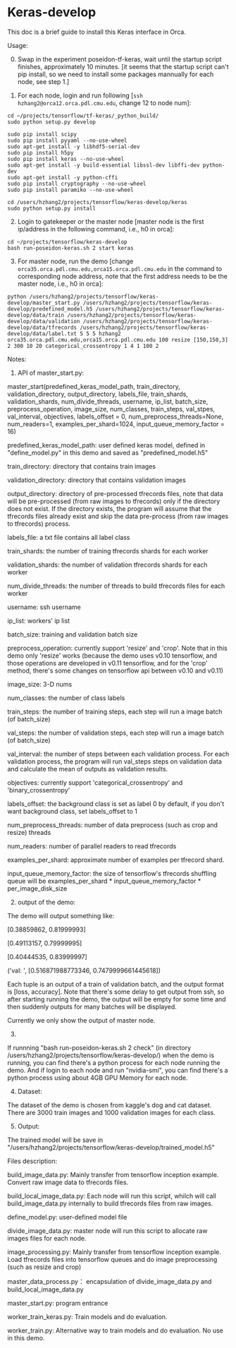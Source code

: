 # Keras-develop
This doc is a brief guide to install this Keras interface in Orca.

Usage:

0. Swap in the experiment poseidon-tf-keras, wait until the startup script finishes, approximately 10 minutes. [it seems that the startup script can't pip install, so we need to install some packages mannually for each node, see step 1.]

1. For each node, login and run following [`ssh hzhang2@orca12.orca.pdl.cmu.edu`, change 12 to node num]:
```
cd ~/projects/tensorflow/tf-keras/_python_build/
sudo python setup.py develop

sudo pip install scipy
sudo pip install pyyaml --no-use-wheel
sudo apt-get install -y libhdf5-serial-dev
sudo pip install h5py
sudo pip install keras --no-use-wheel
sudo apt-get install -y build-essential libssl-dev libffi-dev python-dev
sudo apt-get install -y python-cffi
sudo pip install cryptography --no-use-wheel
sudo pip install paramiko --no-use-wheel

cd /users/hzhang2/projects/tensorflow/keras-develop/keras
sudo python setup.py install
```

2. Login to gatekeeper or the master node [master node is the first ip/address in the following command, i.e., h0 in orca]:

```
cd ~/projects/tensorflow/keras-develop
bash run-poseidon-keras.sh 2 start keras
```

3. For master node, run the demo [change `orca35.orca.pdl.cmu.edu,orca15.orca.pdl.cmu.edu` in the command to corresponding node address, note that the first address needs to be the master node, i.e., h0 in orca]:

```
python /users/hzhang2/projects/tensorflow/keras-develop/master_start.py /users/hzhang2/projects/tensorflow/keras-develop/predefined_model.h5 /users/hzhang2/projects/tensorflow/keras-develop/data/train /users/hzhang2/projects/tensorflow/keras-develop/data/validation /users/hzhang2/projects/tensorflow/keras-develop/data/tfrecords /users/hzhang2/projects/tensorflow/keras-develop/data/label.txt 5 5 5 hzhang2 orca35.orca.pdl.cmu.edu,orca15.orca.pdl.cmu.edu 100 resize [150,150,3] 2 300 10 20 categorical_crossentropy 1 4 1 100 2
```

Notes:

1. API of master_start.py:

master_start(predefined_keras_model_path, train_directory, validation_directory, output_directory, labels_file, train_shards, validation_shards, num_divide_threads, username, ip_list, batch_size, preprocess_operation, image_size, num_classes, train_steps, val_stpes, val_interval, objectives, labels_offset = 0, num_preprocess_threads=None, num_readers=1, examples_per_shard=1024, input_queue_memory_factor = 16)

predefined_keras_model_path: user defined keras model, defined in "define_model.py" in this demo and saved as "predefined_model.h5"

train_directory: directory that contains train images

validation_directory: directory that contains validation images

output_directory: directory of pre-processed tfrecords files, note that data will be pre-processed (from raw images to tfrecords) only if the directory does not exist. If the directory exists, the program will assume that the tfrecords files already exist and skip the data pre-process (from raw images to tfrecords) process.

labels_file: a txt file contains all label class

train_shards: the number of training tfrecords shards for each worker

validation_shards: the number of validation tfrecords shards for each worker

num_divide_threads: the number of threads to build tfrecords files for each worker

username: ssh username

ip_list: workers' ip list

batch_size: training and validation batch size

preprocess_operation: currently support 'resize' and 'crop'. Note that in this demo only 'resize' works (because the demo uses v0.10 tensorflow, and those operations are developed in v0.11 tensorflow, and for the 'crop' method, there's some changes on tensorflow api between v0.10 and v0.11)

image_size: 3-D nums

num_classes: the number of class labels

train_steps: the number of training steps, each step will run a image batch (of batch_size)

val_steps: the number of validation steps, each step will run a image batch (of batch_size)

val_interval: the number of steps between each validation process. For each validation process, the program will run val_steps steps on validation data and calculate the mean of outputs as validation results.


objectives: currently support 'categorical_crossentropy' and 'binary_crossentropy'

labels_offset: the background class is set as label 0 by default, if you don't want background class, set labels_offset to 1

num_preprocess_threads: number of data preprocess (such as crop and resize) threads

num_readers: number of parallel readers to read tfrecords

examples_per_shard: approximate number of examples per tfrecord shard.

input_queue_memory_factor: the size of tensorflow's tfrecords shuffling queue will be examples_per_shard * input_queue_memory_factor * per_image_disk_size


2. output of the demo:

The demo will output something like:

[0.38859862, 0.81999993]

[0.49113157, 0.79999995]

[0.40444535, 0.83999997]

('val: ', [0.516871988773346, 0.7479999661445618])

Each tuple is an output of a train of validation batch, and the output format is [loss, accuracy]. Note that there's some delay to get output from ssh, so after starting running the demo, the output will be empty for some time and then suddenly outputs for many batches will be displayed.

Currently we only show the output of master node.

3. 

If runnning "bash run-poseidon-keras.sh 2 check" (in directory /users/hzhang2/projects/tensorflow/keras-develop/) when the demo is running, you can find there's a python process for each node running the demo. And if login to each node and run "nvidia-smi", you can find there's a python process using about 4GB GPU Memory for each node.

4. Dataset:

The dataset of the demo is chosen from kaggle's dog and cat dataset. There are 3000 train images and 1000 validation images for each class.

5. Output:

The trained model will be save in "/users/hzhang2/projects/tensorflow/keras-develop/trained_model.h5"


Files description:

build_image_data.py: Mainly transfer from tensorflow inception example. Convert raw image data to tfrecords files.

build_local_image_data.py: Each node will run this script, whilch will call build_image_data.py internally to build tfrecords files from raw images.

define_model.py: user-defined model file

divide_image_data.py: master node will run this script to allocate raw images files for each node.

image_processing.py: Mainly transfer from tensorflow inception example. Load tfrecords files into tensorflow queues and do image preprocessing (such as resize and crop)

master_data_process.py： encapsulation of divide_image_data.py and build_local_image_data.py

master_start.py: program entrance

worker_train_keras.py: Train models and do evaluation.

worker_train.py: Alternative way to train models and do evaluation. No use in this demo.
